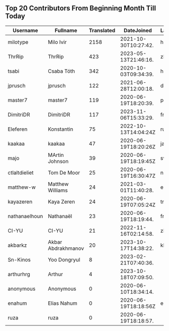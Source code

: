 ## Top 20 Contributors From Beginning Month Till Today ##
|Username|Fullname|Translated|DateJoined|Language|
|--------|--------|----------|----------|-------|
|milotype|Milo Ivir|2158|2021-10-30T10:27:42.|hr|
|ThrRip|ThrRip|423|2023-05-13T21:46:16.|zh_Hans|
|tsabi|Csaba Tóth|342|2020-10-03T09:34:39.|hu|
|jprusch|jprusch|122|2021-06-28T12:00:18.|de|
|master7|master7|119|2020-06-19T18:20:39.|pl|
|DimitriDR|DimitriDR|117|2023-11-06T15:33:29.|fr|
|Eleferen|Konstantin|75|2022-10-13T14:04:24Z|ru|
|kaakaa|kaakaa|47|2020-06-19T18:20:26Z|ja|
|majo|MArtin Johnson|39|2020-06-19T18:19:45Z|sv|
|ctlaltdieliet|Tom De Moor|25|2020-06-19T16:30:47Z|nl|
|matthew-w|Matthew Williams|24|2021-03-01T11:40:28.|en_AU|
|kayazeren|Kaya Zeren|24|2020-06-19T07:05:24Z|tr|
|nathanaelhoun|Nathanaël|23|2020-06-19T18:19:44.|fr|
|CI-YU|CI-YU|21|2022-11-16T02:14:58.|zh_Hant|
|akbarkz|Akbar Abdrakhmanov|20|2023-10-17T14:38:22.|kk|
|Sn-Kinos|Yoo Dongryul|8|2023-02-21T07:40:36.||
|arthurhrg|Arthur|4|2023-10-18T07:09:50.||
|anonymous|Anonymous|0|2020-06-10T18:34:14.||
|enahum|Elias  Nahum|0|2020-06-19T18:18:56Z|es|
|ruza|ruza|0|2020-06-19T18:18:57.||
